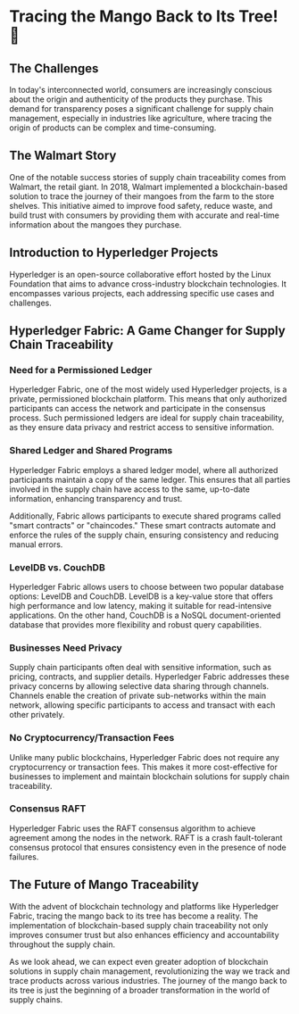 # Tracing the Mango Back to Its Tree! 🥭

## The Challenges

In today's interconnected world, consumers are increasingly conscious about the origin and authenticity of the products they purchase. This demand for transparency poses a significant challenge for supply chain management, especially in industries like agriculture, where tracing the origin of products can be complex and time-consuming.

## The Walmart Story

One of the notable success stories of supply chain traceability comes from Walmart, the retail giant. In 2018, Walmart implemented a blockchain-based solution to trace the journey of their mangoes from the farm to the store shelves. This initiative aimed to improve food safety, reduce waste, and build trust with consumers by providing them with accurate and real-time information about the mangoes they purchase.

## Introduction to Hyperledger Projects

Hyperledger is an open-source collaborative effort hosted by the Linux Foundation that aims to advance cross-industry blockchain technologies. It encompasses various projects, each addressing specific use cases and challenges.

## Hyperledger Fabric: A Game Changer for Supply Chain Traceability

### Need for a Permissioned Ledger

Hyperledger Fabric, one of the most widely used Hyperledger projects, is a private, permissioned blockchain platform. This means that only authorized participants can access the network and participate in the consensus process. Such permissioned ledgers are ideal for supply chain traceability, as they ensure data privacy and restrict access to sensitive information.

### Shared Ledger and Shared Programs

Hyperledger Fabric employs a shared ledger model, where all authorized participants maintain a copy of the same ledger. This ensures that all parties involved in the supply chain have access to the same, up-to-date information, enhancing transparency and trust.

Additionally, Fabric allows participants to execute shared programs called "smart contracts" or "chaincodes." These smart contracts automate and enforce the rules of the supply chain, ensuring consistency and reducing manual errors.

### LevelDB vs. CouchDB

Hyperledger Fabric allows users to choose between two popular database options: LevelDB and CouchDB. LevelDB is a key-value store that offers high performance and low latency, making it suitable for read-intensive applications. On the other hand, CouchDB is a NoSQL document-oriented database that provides more flexibility and robust query capabilities.

### Businesses Need Privacy

Supply chain participants often deal with sensitive information, such as pricing, contracts, and supplier details. Hyperledger Fabric addresses these privacy concerns by allowing selective data sharing through channels. Channels enable the creation of private sub-networks within the main network, allowing specific participants to access and transact with each other privately.

### No Cryptocurrency/Transaction Fees

Unlike many public blockchains, Hyperledger Fabric does not require any cryptocurrency or transaction fees. This makes it more cost-effective for businesses to implement and maintain blockchain solutions for supply chain traceability.

### Consensus RAFT

Hyperledger Fabric uses the RAFT consensus algorithm to achieve agreement among the nodes in the network. RAFT is a crash fault-tolerant consensus protocol that ensures consistency even in the presence of node failures.

## The Future of Mango Traceability

With the advent of blockchain technology and platforms like Hyperledger Fabric, tracing the mango back to its tree has become a reality. The implementation of blockchain-based supply chain traceability not only improves consumer trust but also enhances efficiency and accountability throughout the supply chain.

As we look ahead, we can expect even greater adoption of blockchain solutions in supply chain management, revolutionizing the way we track and trace products across various industries. The journey of the mango back to its tree is just the beginning of a broader transformation in the world of supply chains.

